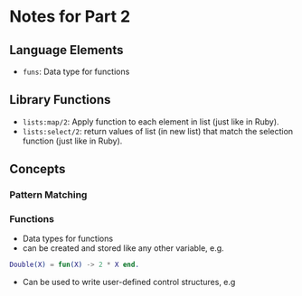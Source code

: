 # Notes for Part 2

## Language Elements

 - `funs`: Data type for functions

## Library Functions

 - `lists:map/2`: Apply function to each element in list (just like in Ruby).
 - `lists:select/2`: return values of list (in new list) that match the selection function (just like in Ruby).

## Concepts

### Pattern Matching

### Functions

 - Data types for functions
 - can be created and stored like any other variable, e.g.

  ```erlang
  Double(X) = fun(X) -> 2 * X end.
  ```
  
 - Can be used to write user-defined control structures, e.g
  
  ```erlang
	
  ```
